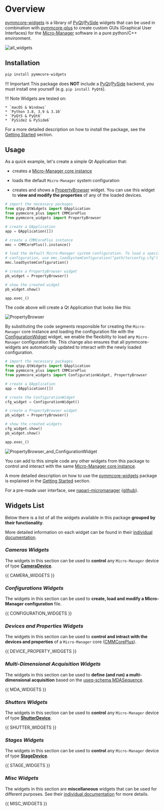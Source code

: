 # Overview

[pymmcore-widgets](https://pypi.org/project/pymmcore-widgets/) is a library of [PyQt](https://riverbankcomputing.com/software/pyqt/)/[PySide](https://www.qt.io/qt-for-python) widgets that can be used in combination with [pymmcore-plus](https://pymmcore-plus.github.io/pymmcore-plus) to create custom GUIs (Graphical User Interfaces) for the [Micro-Manager](https://micro-manager.org) software in a pure python/C++ environment.

![all_widgets](./images/all_widgets.png)


## Installation

```sh
pip install pymmcore-widgets
```

!!! Important
    This package does **NOT** include a [PyQt](https://riverbankcomputing.com/software/pyqt/)/[PySide](https://www.qt.io/qt-for-python) backend, you must install one yourself (e.g. ```pip install PyQt6```).

!!! Note
    Widgets are tested on:

    * `macOS & Windows`
    * `Python 3.8, 3.9 & 3.10`
    * `PyQt5 & PyQt6`
    * `PySide2 & PySide6`

For a more detailed description on how to install the package, see the [Getting Started](getting_started.md#installation) section.


## Usage

As a quick example, let's create a simple Qt Application that:

- creates a [Micro-Manager core instance](https://pymmcore-plus.github.io/pymmcore-plus/api/cmmcoreplus/#pymmcore_plus.core._mmcore_plus.CMMCorePlus.instance)

- loads the default `Micro-Manager` system configuration

- creates and shows a [PropertyBrowser](widgets/PropertyBrowser.md) widget. You can use this widget to **view and modify the properties** of any of the loaded devices.

```py
# import the necessary packages
from qtpy.QtWidgets import QApplication
from pymmcore_plus import CMMCorePlus
from pymmcore_widgets import PropertyBrowser

# create a QApplication
app = QApplication([])

# create a CMMCorePlus instance
mmc = CMMCorePlus().instance()

# load the default Micro-Manager system configuration. To load a specific 
# configuration, use mmc.loadSystemConfiguration("path/to/config.cfg") instead
mmc.loadSystemConfiguration()

# create a PropertyBrowser widget
pb_widget = PropertyBrowser()

# show the created widget
pb_widget.show()

app.exec_()
```

The code above will create a Qt Application that looks like this:

![PropertyBrowser](./images/PropertyBrowser.png)

By substituting the code segments responsible for creating the `Micro-Manager` core instance and loading the configuration file with the [ConfigurationWidget](./widgets/ConfigurationWidget/) widget, we enable the flexibility to load any `Micro-Manager` configuration file. This change also ensures that all pymmcore-widgets are automatically updated to interact with the newly loaded configuration.

```py
# import the necessary packages
from qtpy.QtWidgets import QApplication
from pymmcore_plus import CMMCorePlus
from pymmcore_widgets import ConfigurationWidget, PropertyBrowser

# create a QApplication
app = QApplication([])

# create the ConfigurationWidget
cfg_widget = ConfigurationWidget()

# create a PropertyBrowser widget
pb_widget = PropertyBrowser()

# show the created widgets
cfg_widget.show()
pb_widget.show()

app.exec_()
```

![PropertyBrowser_and_ConfigurationWidget](./images/PropertyBrowser_and_ConfigurationWidget.png)

You can add to this simple code any other widgets from this package to control and interact with the same [Micro-Manager core instance](https://pymmcore-plus.github.io/pymmcore-plus/api/cmmcoreplus/#pymmcore_plus.core._mmcore_plus.CMMCorePlus.instance).

A more detailed description on how to use the [pymmcore-widgets](https://pypi.org/project/pymmcore-widgets/) package is explained in the [Getting Started](getting_started.md) section.

For a pre-made user interface, see [napari-micromanager](https://pypi.org/project/napari-micromanager/) ([github](https://github.com/pymmcore-plus/napari-micromanager)).


## Widgets List

Below there is a list of all the widgets available in this package **grouped by their functionality**.

More detailed information on each widget can be found in their [individual documentation](./widgets/CameraRoiWidget/).


### *Cameras Widgets*

The widgets in this section can be used to **control** any `Micro-Manager` device of type **[CameraDevice](https://pymmcore-plus.github.io/pymmcore-plus/api/constants/#pymmcore_plus.core._constants.DeviceType.CameraDevice)**.

{{ CAMERA_WIDGETS }}


### *Configurations Widgets*

The widgets in this section can be used to **create, load and modify a Micro-Manager configuration** file.

{{ CONFIGURATION_WIDGETS }}


### *Devices and Properties Widgets*

The widgets in this section can be used to **control and intract with the devices and properties** of a `Micro-Manager` core ([CMMCorePlus](https://pymmcore-plus.github.io/pymmcore-plus/api/cmmcoreplus/#cmmcoreplus)).

{{ DEVICE_PROPERTY_WIDGETS }}


### *Multi-Dimensional Acquisition Widgets*

The widgets in this section can be used to **define (and run) a multi-dimensional acquisition** based on the [useq-schema MDASequence](https://pymmcore-plus.github.io/useq-schema/schema/sequence/#useq.MDASequence).

{{ MDA_WIDGETS }}


### *Shutters Widgets*

The widgets in this section can be used to **control** any `Micro-Manager` device of type **[ShutterDevice](https://pymmcore-plus.github.io/pymmcore-plus/api/constants/#pymmcore_plus.core._constants.DeviceType.ShutterDevice)**.

{{ SHUTTER_WIDGETS }}


### *Stages Widgets*

The widgets in this section can be used to **control** any `Micro-Manager` device of type **[StageDevice](https://pymmcore-plus.github.io/pymmcore-plus/api/constants/#pymmcore_plus.core._constants.DeviceType.StageDevice)**.

{{ STAGE_WIDGETS }}


### *Misc Widgets*

The widgets in this section are **miscellaneous** widgets that can be used for different purposes. See their [individual documentation](./widgets/ChannelGroupWidget/) for more details.

{{ MISC_WIDGETS }}
